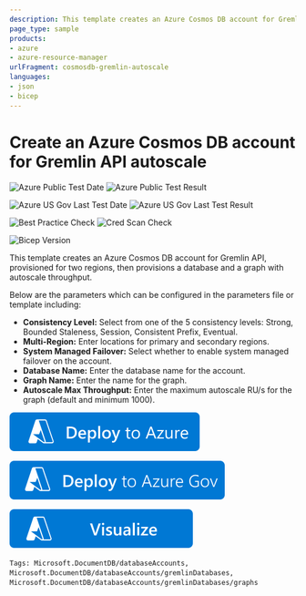 ```yaml
---
description: This template creates an Azure Cosmos DB account for Gremlin API in two regions with one database and one graph using autoscale throughput.
page_type: sample
products:
- azure
- azure-resource-manager
urlFragment: cosmosdb-gremlin-autoscale
languages:
- json
- bicep
---
```

# Create an Azure Cosmos DB account for Gremlin API autoscale

![Azure Public Test Date](https://azurequickstartsservice.blob.core.windows.net/badges/quickstarts/microsoft.documentdb/cosmosdb-gremlin-autoscale/PublicLastTestDate.svg)
![Azure Public Test Result](https://azurequickstartsservice.blob.core.windows.net/badges/quickstarts/microsoft.documentdb/cosmosdb-gremlin-autoscale/PublicDeployment.svg)

![Azure US Gov Last Test Date](https://azurequickstartsservice.blob.core.windows.net/badges/quickstarts/microsoft.documentdb/cosmosdb-gremlin-autoscale/FairfaxLastTestDate.svg)
![Azure US Gov Last Test Result](https://azurequickstartsservice.blob.core.windows.net/badges/quickstarts/microsoft.documentdb/cosmosdb-gremlin-autoscale/FairfaxDeployment.svg)

![Best Practice Check](https://azurequickstartsservice.blob.core.windows.net/badges/quickstarts/microsoft.documentdb/cosmosdb-gremlin-autoscale/BestPracticeResult.svg)
![Cred Scan Check](https://azurequickstartsservice.blob.core.windows.net/badges/quickstarts/microsoft.documentdb/cosmosdb-gremlin-autoscale/CredScanResult.svg)

![Bicep Version](https://azurequickstartsservice.blob.core.windows.net/badges/quickstarts/microsoft.documentdb/cosmosdb-gremlin-autoscale/BicepVersion.svg)

This template creates an Azure Cosmos DB account for Gremlin API, provisioned for two regions, then provisions a database and a graph with autoscale throughput.

Below are the parameters which can be configured in the parameters file or template including:

- **Consistency Level:** Select from one of the 5 consistency levels: Strong, Bounded Staleness, Session, Consistent Prefix, Eventual.
- **Multi-Region:** Enter locations for primary and secondary regions.
- **System Managed Failover:** Select whether to enable system managed failover on the account.
- **Database Name:** Enter the database name for the account.
- **Graph Name:** Enter the name for the graph.
- **Autoscale Max Throughput:** Enter the maximum autoscale RU/s for the graph (default and minimum 1000).

[![Deploy To Azure](https://raw.githubusercontent.com/Azure/azure-quickstart-templates/master/1-CONTRIBUTION-GUIDE/images/deploytoazure.svg?sanitize=true)](https://portal.azure.com/#create/Microsoft.Template/uri/https%3A%2F%2Fraw.githubusercontent.com%2FAzure%2Fazure-quickstart-templates%2Fmaster%2Fquickstarts%2Fmicrosoft.documentdb%2Fcosmosdb-gremlin-autoscale%2Fazuredeploy.json)

[![Deploy To Azure Gov](https://raw.githubusercontent.com/Azure/azure-quickstart-templates/master/1-CONTRIBUTION-GUIDE/images/deploytoazuregov.svg?sanitize=true)](https://portal.azure.us/#create/Microsoft.Template/uri/https%3A%2F%2Fraw.githubusercontent.com%2FAzure%2Fazure-quickstart-templates%2Fmaster%2Fquickstarts%2Fmicrosoft.documentdb%2Fcosmosdb-gremlin-autoscale%2Fazuredeploy.json)

[![Visualize](https://raw.githubusercontent.com/Azure/azure-quickstart-templates/master/1-CONTRIBUTION-GUIDE/images/visualizebutton.svg?sanitize=true)](http://armviz.io/#/?load=https%3A%2F%2Fraw.githubusercontent.com%2FAzure%2Fazure-quickstart-templates%2Fmaster%2Fquickstarts%2Fmicrosoft.documentdb%2Fcosmosdb-gremlin-autoscale%2Fazuredeploy.json)

`Tags: Microsoft.DocumentDB/databaseAccounts, Microsoft.DocumentDB/databaseAccounts/gremlinDatabases, Microsoft.DocumentDB/databaseAccounts/gremlinDatabases/graphs`
